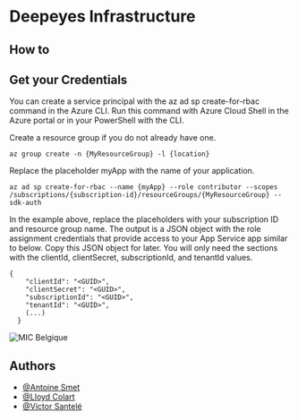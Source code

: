 # Deepeyes Infrastructure

## How to



## Get your Credentials

You can create a service principal with the az ad sp create-for-rbac command in the Azure CLI. Run this command with Azure Cloud Shell in the Azure portal or in your PowerShell with the CLI.

Create a resource group if you do not already have one.

```az group create -n {MyResourceGroup} -l {location}```

Replace the placeholder myApp with the name of your application.

```az ad sp create-for-rbac --name {myApp} --role contributor --scopes /subscriptions/{subscription-id}/resourceGroups/{MyResourceGroup} --sdk-auth```

In the example above, replace the placeholders with your subscription ID and resource group name. The output is a JSON object with the role assignment credentials that provide access to your App Service app similar to below. Copy this JSON object for later. You will only need the sections with the clientId, clientSecret, subscriptionId, and tenantId values.

```
{
    "clientId": "<GUID>",
    "clientSecret": "<GUID>",
    "subscriptionId": "<GUID>",
    "tenantId": "<GUID>",
    (...)
  }
```

![MIC Belgique](https://cdn.discordapp.com/attachments/988803921634021466/997492237783007292/Capture_decran_2022-04-26_135503.png)

## Authors

- [@Antoine Smet](https://github.com/AntoineSmet/)
- [@Lloyd Colart](https://github.com/Lloydcol/)
- [@Victor Santelé](https://github.com/WolfVic/)